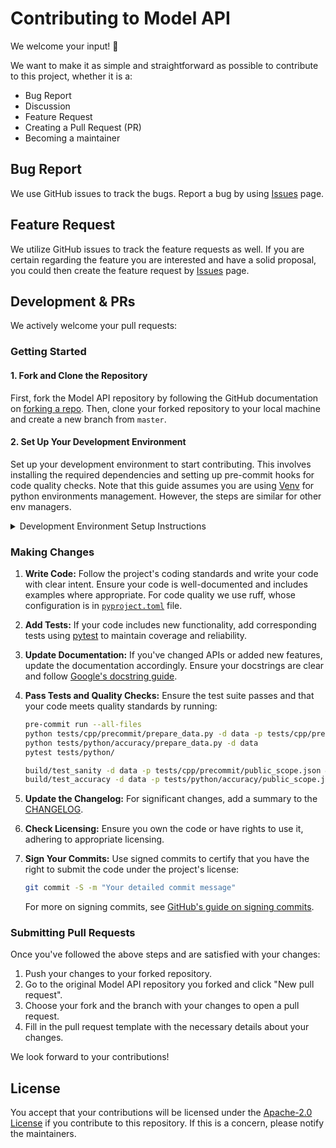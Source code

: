 # Contributing to Model API

We welcome your input! 👐

We want to make it as simple and straightforward as possible to contribute to this project, whether it is a:

- Bug Report
- Discussion
- Feature Request
- Creating a Pull Request (PR)
- Becoming a maintainer

## Bug Report

We use GitHub issues to track the bugs. Report a bug by using [Issues](https://github.com/open-edge-platform/model_api/issues/new) page.

## Feature Request

We utilize GitHub issues to track the feature requests as well. If you are certain regarding the feature you are interested and have a solid proposal, you could then create the feature request by [Issues](https://github.com/open-edge-platform/model_api/issues/new) page.

## Development & PRs

We actively welcome your pull requests:

### Getting Started

#### 1. Fork and Clone the Repository

First, fork the Model API repository by following the GitHub documentation on [forking a repo](https://docs.github.com/en/enterprise-cloud@latest/pull-requests/collaborating-with-pull-requests/working-with-forks/fork-a-repo). Then, clone your forked repository to your local machine and create a new branch from `master`.

#### 2. Set Up Your Development Environment

Set up your development environment to start contributing. This involves installing the required dependencies and setting up pre-commit hooks for code quality checks. Note that this guide assumes you are using [Venv](https://docs.python.org/3/library/venv.html) for python environments management. However, the steps are similar for other env managers.

<details>
<summary>Development Environment Setup Instructions</summary>

1. Create and activate a new python environment:

   ```bash
   python -m venv .mapi
   source .mapi/bin/activate
   ```

2. Install the development requirements:

   ```bash
   pip install -e ./src/python[full]
   ```

3. [Build](https://github.com/open-edge-platform/model_api?tab=readme-ov-file#c) C++ binaries

Make sure to address any pre-commit issues before finalizing your pull request.
Pre-commit checks can be launched by the command:

```bash
pre-commit run --all-files
```

</details>

### Making Changes

1. **Write Code:** Follow the project's coding standards and write your code with clear intent. Ensure your code is well-documented and includes examples where appropriate. For code quality we use ruff, whose configuration is in [`pyproject.toml`](pyproject.toml) file.

2. **Add Tests:** If your code includes new functionality, add corresponding tests using [pytest](https://docs.pytest.org/en/7.4.x/) to maintain coverage and reliability.

3. **Update Documentation:** If you've changed APIs or added new features, update the documentation accordingly. Ensure your docstrings are clear and follow [Google's docstring guide](https://google.github.io/styleguide/pyguide.html#38-comments-and-docstrings).

4. **Pass Tests and Quality Checks:** Ensure the test suite passes and that your code meets quality standards by running:

   ```bash
   pre-commit run --all-files
   python tests/cpp/precommit/prepare_data.py -d data -p tests/cpp/precommit/public_scope.json
   python tests/python/accuracy/prepare_data.py -d data
   pytest tests/python/

   build/test_sanity -d data -p tests/cpp/precommit/public_scope.json && build/test_model_config -d data
   build/test_accuracy -d data -p tests/python/accuracy/public_scope.json
   ```

5. **Update the Changelog:** For significant changes, add a summary to the [CHANGELOG](CHANGELOG.md).

6. **Check Licensing:** Ensure you own the code or have rights to use it, adhering to appropriate licensing.

7. **Sign Your Commits:** Use signed commits to certify that you have the right to submit the code under the project's license:

   ```bash
   git commit -S -m "Your detailed commit message"
   ```

   For more on signing commits, see [GitHub's guide on signing commits](https://docs.github.com/en/github/authenticating-to-github/managing-commit-signature-verification/signing-commits).

### Submitting Pull Requests

Once you've followed the above steps and are satisfied with your changes:

1. Push your changes to your forked repository.
2. Go to the original Model API repository you forked and click "New pull request".
3. Choose your fork and the branch with your changes to open a pull request.
4. Fill in the pull request template with the necessary details about your changes.

We look forward to your contributions!

## License

You accept that your contributions will be licensed under the [Apache-2.0 License](https://choosealicense.com/licenses/apache-2.0/) if you contribute to this repository. If this is a concern, please notify the maintainers.
